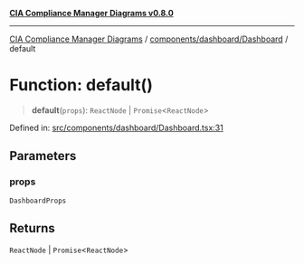 [**CIA Compliance Manager Diagrams v0.8.0**](../../../../README.md)

***

[CIA Compliance Manager Diagrams](../../../../modules.md) / [components/dashboard/Dashboard](../README.md) / default

# Function: default()

> **default**(`props`): `ReactNode` \| `Promise`\<`ReactNode`\>

Defined in: [src/components/dashboard/Dashboard.tsx:31](https://github.com/Hack23/cia-compliance-manager/blob/fa2f95f029cdcd192b3882a37d0d34753edcd349/src/components/dashboard/Dashboard.tsx#L31)

## Parameters

### props

`DashboardProps`

## Returns

`ReactNode` \| `Promise`\<`ReactNode`\>
